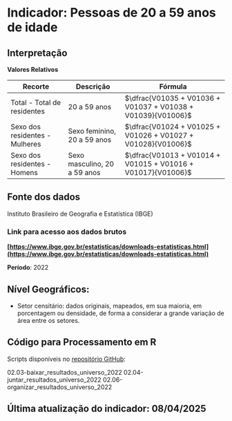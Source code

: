 # Indicador: Pessoas de 20 a 59 anos de idade

## Interpretação

**Valores Relativos**

|Recorte|Descrição  |Fórmula
|--|--|--|
|Total - Total de residentes|20 a 59 anos|$\dfrac{V01035 + V01036 + V01037 + V01038 + V01039}{V01006}$|
|Sexo dos residentes - Mulheres|Sexo feminino, 20 a 59 anos|$\dfrac{V01024 + V01025 + V01026 + V01027 + V01028}{V01006}$|
|Sexo dos residentes - Homens|Sexo masculino, 20 a 59 anos|$\dfrac{V01013 + V01014 + V01015 + V01016 + V01017}{V01006}$|


## Fonte dos dados
Instituto Brasileiro de Geografia e Estatística (IBGE)

### Link para acesso aos dados brutos
**[https://www.ibge.gov.br/estatisticas/downloads-estatisticas.html](https://www.ibge.gov.br/estatisticas/downloads-estatisticas.html)**

**Período**: 2022

## Nível Geográficos:

 - Setor censitário: dados originais, mapeados, em sua maioria, em porcentagem ou densidade, de forma a considerar a grande variação de área entre os setores.

## Código para Processamento em R
Scripts disponíveis no [repositório GitHub](https://github.com/cem-usp/georedus):

02.03-baixar_resultados_universo_2022
02.04-juntar_resultados_universo_2022
02.06-organizar_resultados_universo_2022

## Última atualização do indicador: 08/04/2025
